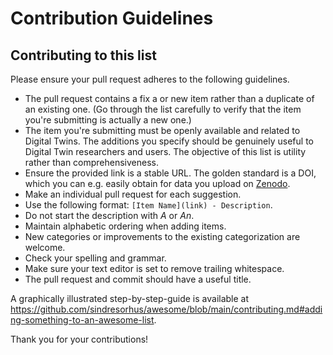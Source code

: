 # Contribution Guidelines

## Contributing to this list

Please ensure your pull request adheres to the following guidelines.

- The pull request contains a fix a or new item rather than a duplicate of an existing one.
  (Go through the list carefully to verify that the item you're submitting is actually a new one.)
- The item you're submitting must be openly available and related to Digital Twins.
  The additions you specify should be genuinely useful to Digital Twin researchers and users.
  The objective of this list is utility rather than comprehensiveness.
- Ensure the provided link is a stable URL.
  The golden standard is a DOI, which you can e.g. easily obtain for data you upload on [Zenodo](http://zenodo.org/).
- Make an individual pull request for each suggestion.
- Use the following format: `[Item Name](link) - Description`.
- Do not start the description with *A* or *An*.
- Maintain alphabetic ordering when adding items.
- New categories or improvements to the existing categorization are welcome.
- Check your spelling and grammar.
- Make sure your text editor is set to remove trailing whitespace.
- The pull request and commit should have a useful title.

A graphically illustrated step-by-step-guide is available at <https://github.com/sindresorhus/awesome/blob/main/contributing.md#adding-something-to-an-awesome-list>.

Thank you for your contributions!
